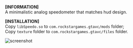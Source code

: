 **[INFORMATION]**\
A minimalistic analog speedometer that matches hud design.

**[INSTALLATION]**\
Copy `libSpeedo.so` to `com.rockstargames.gtavc/mods` folder;\
Copy `texture` folder to `com.rockstargames.gtavc/files` folder.

![screenshot](https://github.com/kubikas3/speedo_vc/assets/37352173/74daad55-c4e4-45d0-8916-676511331123)
